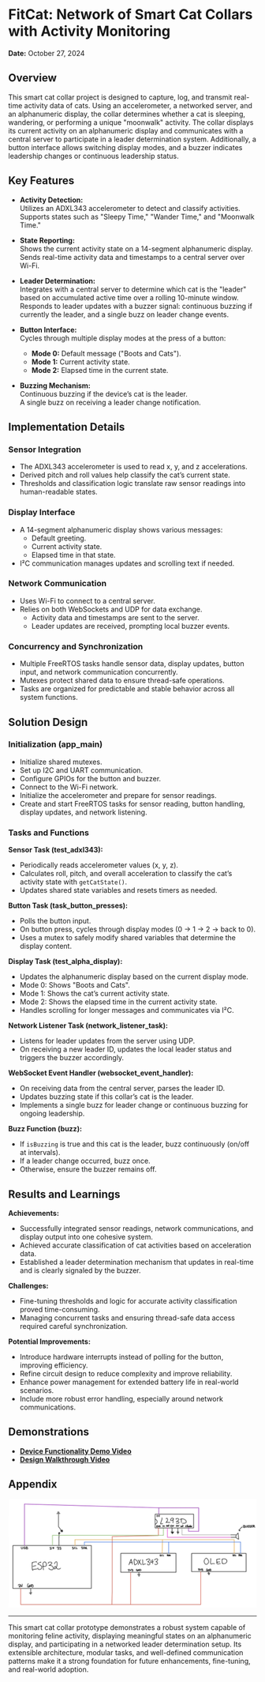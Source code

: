 # FitCat: Network of Smart Cat Collars with Activity Monitoring

**Date:** October 27, 2024

## Overview
This smart cat collar project is designed to capture, log, and transmit real-time activity data of cats. Using an accelerometer, a networked server, and an alphanumeric display, the collar determines whether a cat is sleeping, wandering, or performing a unique "moonwalk" activity. The collar displays its current activity on an alphanumeric display and communicates with a central server to participate in a leader determination system. Additionally, a button interface allows switching display modes, and a buzzer indicates leadership changes or continuous leadership status.

## Key Features

- **Activity Detection:**  
  Utilizes an ADXL343 accelerometer to detect and classify activities.  
  Supports states such as "Sleepy Time," "Wander Time," and "Moonwalk Time."

- **State Reporting:**  
  Shows the current activity state on a 14-segment alphanumeric display.  
  Sends real-time activity data and timestamps to a central server over Wi-Fi.

- **Leader Determination:**  
  Integrates with a central server to determine which cat is the "leader" based on accumulated active time over a rolling 10-minute window.  
  Responds to leader updates with a buzzer signal: continuous buzzing if currently the leader, and a single buzz on leader change events.

- **Button Interface:**  
  Cycles through multiple display modes at the press of a button:  
  - **Mode 0:** Default message ("Boots and Cats").  
  - **Mode 1:** Current activity state.  
  - **Mode 2:** Elapsed time in the current state.

- **Buzzing Mechanism:**  
  Continuous buzzing if the device’s cat is the leader.  
  A single buzz on receiving a leader change notification.

## Implementation Details

### Sensor Integration
- The ADXL343 accelerometer is used to read x, y, and z accelerations.
- Derived pitch and roll values help classify the cat’s current state.
- Thresholds and classification logic translate raw sensor readings into human-readable states.

### Display Interface
- A 14-segment alphanumeric display shows various messages:
  - Default greeting.
  - Current activity state.
  - Elapsed time in that state.
- I²C communication manages updates and scrolling text if needed.

### Network Communication
- Uses Wi-Fi to connect to a central server.
- Relies on both WebSockets and UDP for data exchange.
  - Activity data and timestamps are sent to the server.
  - Leader updates are received, prompting local buzzer events.

### Concurrency and Synchronization
- Multiple FreeRTOS tasks handle sensor data, display updates, button input, and network communication concurrently.
- Mutexes protect shared data to ensure thread-safe operations.
- Tasks are organized for predictable and stable behavior across all system functions.

## Solution Design

### Initialization (app_main)
- Initialize shared mutexes.
- Set up I2C and UART communication.
- Configure GPIOs for the button and buzzer.
- Connect to the Wi-Fi network.
- Initialize the accelerometer and prepare for sensor readings.
- Create and start FreeRTOS tasks for sensor reading, button handling, display updates, and network listening.

### Tasks and Functions

**Sensor Task (test_adxl343):**  
- Periodically reads accelerometer values (x, y, z).  
- Calculates roll, pitch, and overall acceleration to classify the cat’s activity state with `getCatState()`.  
- Updates shared state variables and resets timers as needed.

**Button Task (task_button_presses):**  
- Polls the button input.  
- On button press, cycles through display modes (0 → 1 → 2 → back to 0).  
- Uses a mutex to safely modify shared variables that determine the display content.

**Display Task (test_alpha_display):**  
- Updates the alphanumeric display based on the current display mode.  
- Mode 0: Shows "Boots and Cats".  
- Mode 1: Shows the cat’s current activity state.  
- Mode 2: Shows the elapsed time in the current activity state.  
- Handles scrolling for longer messages and communicates via I²C.

**Network Listener Task (network_listener_task):**  
- Listens for leader updates from the server using UDP.  
- On receiving a new leader ID, updates the local leader status and triggers the buzzer accordingly.

**WebSocket Event Handler (websocket_event_handler):**  
- On receiving data from the central server, parses the leader ID.  
- Updates buzzing state if this collar’s cat is the leader.  
- Implements a single buzz for leader change or continuous buzzing for ongoing leadership.

**Buzz Function (buzz):**  
- If `isBuzzing` is true and this cat is the leader, buzz continuously (on/off at intervals).  
- If a leader change occurred, buzz once.  
- Otherwise, ensure the buzzer remains off.

## Results and Learnings

**Achievements:**
- Successfully integrated sensor readings, network communications, and display output into one cohesive system.
- Achieved accurate classification of cat activities based on acceleration data.
- Established a leader determination mechanism that updates in real-time and is clearly signaled by the buzzer.

**Challenges:**
- Fine-tuning thresholds and logic for accurate activity classification proved time-consuming.  
- Managing concurrent tasks and ensuring thread-safe data access required careful synchronization.

**Potential Improvements:**
- Introduce hardware interrupts instead of polling for the button, improving efficiency.
- Refine circuit design to reduce complexity and improve reliability.
- Enhance power management for extended battery life in real-world scenarios.
- Include more robust error handling, especially around network communications.

## Demonstrations

- [**Device Functionality Demo Video**](https://drive.google.com/file/d/1tmxS8HGcO_dwnGMNcW7fP4neTti4bQX-/view?usp=sharing)
- [**Design Walkthrough Video**](https://drive.google.com/file/d/1KdEOFxNXSFyghgzOxwIRIRRMS36AR_G7/view?usp=sharing)

## Appendix

![circuit-diagram](https://github.com/nhathout/Fit-Cat/blob/main/CatCollarDiagram.jpg)

---

This smart cat collar prototype demonstrates a robust system capable of monitoring feline activity, displaying meaningful states on an alphanumeric display, and participating in a networked leader determination setup. Its extensible architecture, modular tasks, and well-defined communication patterns make it a strong foundation for future enhancements, fine-tuning, and real-world adoption.
